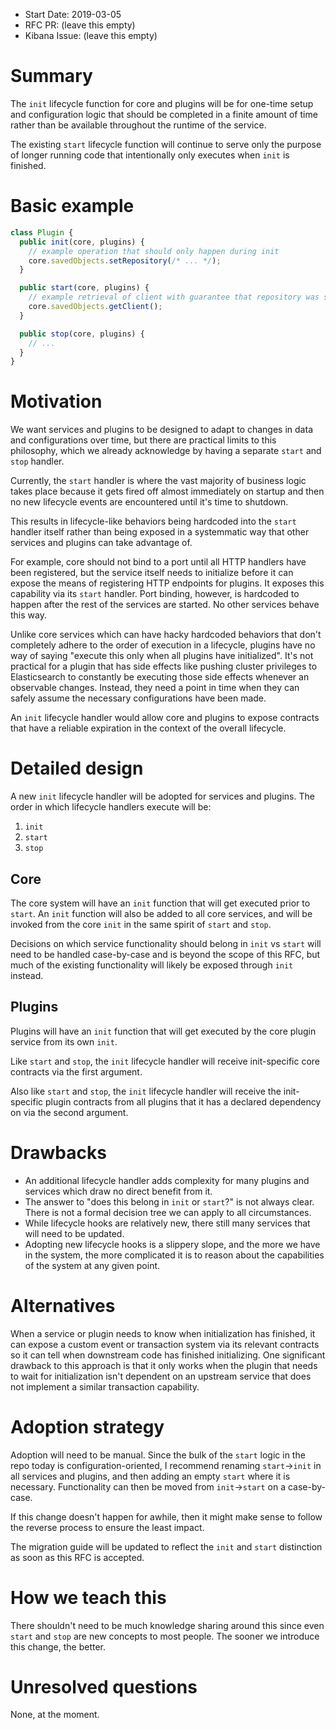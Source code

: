 - Start Date: 2019-03-05
- RFC PR: (leave this empty)
- Kibana Issue: (leave this empty)

# Summary

The `init` lifecycle function for core and plugins will be for one-time setup
and configuration logic that should be completed in a finite amount of time
rather than be available throughout the runtime of the service.

The existing `start` lifecycle function will continue to serve only the purpose
of longer running code that intentionally only executes when `init` is
finished.

# Basic example

```ts
class Plugin {
  public init(core, plugins) {
    // example operation that should only happen during init
    core.savedObjects.setRepository(/* ... */);
  }

  public start(core, plugins) {
    // example retrieval of client with guarantee that repository was set above
    core.savedObjects.getClient();
  }

  public stop(core, plugins) {
    // ...
  }
}
```

# Motivation

We want services and plugins to be designed to adapt to changes in data and
configurations over time, but there are practical limits to this philosophy,
which we already acknowledge by having a separate `start` and `stop` handler.

Currently, the `start` handler is where the vast majority of business logic
takes place because it gets fired off almost immediately on startup and then no
new lifecycle events are encountered until it's time to shutdown.

This results in lifecycle-like behaviors being hardcoded into the `start`
handler itself rather than being exposed in a systemmatic way that other
services and plugins can take advantage of.

For example, core should not bind to a port until all HTTP handlers have been
registered, but the service itself needs to initialize before it can expose the
means of registering HTTP endpoints for plugins. It exposes this capability via
its `start` handler. Port binding, however, is hardcoded to happen after the
rest of the services are started. No other services behave this way.

Unlike core services which can have hacky hardcoded behaviors that don't
completely adhere to the order of execution in a lifecycle, plugins have no way
of saying "execute this only when all plugins have initialized". It's not
practical for a plugin that has side effects like pushing cluster privileges to
Elasticsearch to constantly be executing those side effects whenever an
observable changes. Instead, they need a point in time when they can safely
assume the necessary configurations have been made.

An `init` lifecycle handler would allow core and plugins to expose contracts
that have a reliable expiration in the context of the overall lifecycle.

# Detailed design

A new `init` lifecycle handler will be adopted for services and plugins. The
order in which lifecycle handlers execute will be:

1. `init`
2. `start`
3. `stop`

## Core

The core system will have an `init` function that will get executed prior to
`start`. An `init` function will also be added to all core services, and will
be invoked from the core `init` in the same spirit of `start` and `stop`.

Decisions on which service functionality should belong in `init` vs `start`
will need to be handled case-by-case and is beyond the scope of this RFC, but
much of the existing functionality will likely be exposed through `init`
instead.

## Plugins

Plugins will have an `init` function that will get executed by the core plugin
service from its own `init`.

Like `start` and `stop`, the `init` lifecycle handler will receive
init-specific core contracts via the first argument.

Also like `start` and `stop`, the `init` lifecycle handler will receive the
init-specific plugin contracts from all plugins that it has a declared
dependency on via the second argument.

# Drawbacks

- An additional lifecycle handler adds complexity for many plugins and services
which draw no direct benefit from it.
- The answer to "does this belong in `init` or `start`?" is not always clear.
There is not a formal decision tree we can apply to all circumstances.
- While lifecycle hooks are relatively new, there still many services that will
need to be updated.
- Adopting new lifecycle hooks is a slippery slope, and the more we have in the
system, the more complicated it is to reason about the capabilities of the
system at any given point.

# Alternatives

When a service or plugin needs to know when initialization has finished, it can
expose a custom event or transaction system via its relevant contracts so it
can tell when downstream code has finished initializing. One significant
drawback to this approach is that it only works when the plugin that needs to
wait for initialization isn't dependent on an upstream service that does not
implement a similar transaction capability.

# Adoption strategy

Adoption will need to be manual. Since the bulk of the `start` logic in the
repo today is configuration-oriented, I recommend renaming `start`->`init` in
all services and plugins, and then adding an empty `start` where it is
necessary. Functionality can then be moved from `init`->`start` on a
case-by-case.

If this change doesn't happen for awhile, then it might make sense to follow
the reverse process to ensure the least impact.

The migration guide will be updated to reflect the `init` and `start`
distinction as soon as this RFC is accepted.

# How we teach this

There shouldn't need to be much knowledge sharing around this since even
`start` and `stop` are new concepts to most people. The sooner we introduce
this change, the better.

# Unresolved questions

None, at the moment.
